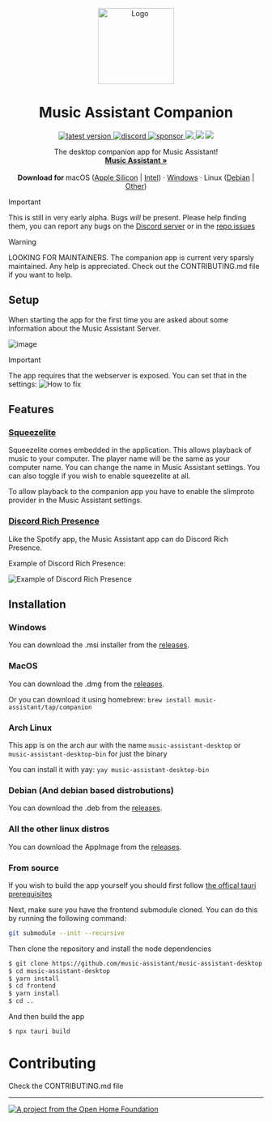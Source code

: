 <p align="center">
  <p align="center">
   <img width="150" height="150" src="app-icon.png" alt="Logo">
  </p>
	<h1 align="center"><b>Music Assistant Companion</b></h1>
	 <p align="center" style="margin-bottom:0px !important;">
	<a href="https://github.com/music-assistant/music-assistant-desktop/releases/latest">
	  <img src="https://img.shields.io/github/release/music-assistant/music-assistant-desktop?display_name=tag&include_prereleases&label=Latest%20version" alt="latest version">
	</a>
	<a href="https://discord.gg/kaVm8hGpne">
	  <img src="https://img.shields.io/discord/753947050995089438?label=Discord&logo=discord&color=5865F2" alt="discord">
	</a>
	<a href="https://github.com/sponsors/music-assistant">
	  <img src="https://img.shields.io/github/sponsors/music-assistant?label=Sponsors" alt="sponsor">
	</a>
	<a href="https://github.com/music-assistant/music-assistant-desktop/blob/main/LICENSE">
    	<img src="https://img.shields.io/static/v1?label=Licence&message=Apache-2.0&color=000" />
  	</a>
	<img src="https://img.shields.io/static/v1?label=Bundled%20Size&message=9.45MB&color=0974B4" />
  	<img src="https://img.shields.io/static/v1?label=Stage&message=Alpha&color=2BB4AB" />
	 </p>
	<p align="center">
		The desktop companion app for Music Assistant!
    <br />
    <a href="https://music-assistant.io/"><strong>Music Assistant »</strong></a>
    <br />
    <br />
    <b>Download for </b>
    macOS (<a href="https://github.com/music-assistant/music-assistant-desktop/releases/download/v0.0.70/Music.Assistant.Companion_0.0.45_aarch64.dmg">Apple Silicon</a> |
    <a href="https://github.com/music-assistant/music-assistant-desktop/releases/download/v0.0.70/Music.Assistant.Companion_0.0.45_x64.dmg">Intel</a>) ·
		<a href="https://github.com/music-assistant/music-assistant-desktop/releases/download/v0.0.70/Music.Assistant.Companion_0.0.45_x64_en-US.msi">Windows</a> ·
    Linux (<a href="https://github.com/music-assistant/music-assistant-desktop/releases/download/v0.0.70/music-assistant-companion_0.0.45_amd64.deb">Debian</a> | <a href="https://github.com/music-assistant/music-assistant-desktop/releases/download/v0.0.70/music-assistant-companion_0.0.45_amd64.AppImage">Other</a>)
    <br />
  </p>
</p>

> [!IMPORTANT]
> This is still in very early alpha. Bugs _will_ be present. Please help finding them, you can report any bugs on the [Discord server](https://discord.gg/kaVm8hGpne) or in the [repo issues](https://github.com/music-assistant/music-assistant-desktop/issues)

> [!WARNING]
> LOOKING FOR MAINTAINERS. The companion app is current very sparsly maintained. Any help is appreciated. Check out the CONTRIBUTING.md file if you want to help.

## Setup

When starting the app for the first time you are asked about some information about the Music Assistant Server.

![image](https://github.com/music-assistant/companion/assets/74015378/cb97aa3e-12d8-4992-bfc6-0b58cedb81da)

> [!IMPORTANT]
> The app requires that the webserver is exposed. You can set that in the settings:
> ![How to fix](https://raw.githubusercontent.com/music-assistant/music-assistant-desktop/main/cant_connect_error.gif)

## Features

### [Squeezelite](https://en.wikipedia.org/wiki/Squeezelite)

Squeezelite comes embedded in the application. This allows playback of music to your computer. The player name will be the same as your computer name. You can change the name in Music Assistant settings. You can also toggle if you wish to enable squeezelite at all.

To allow playback to the companion app you have to enable the slimproto provider in the Music Assistant settings.

### [Discord Rich Presence](https://discord.com/developers/docs/rich-presence/how-to#so-what-is-it)

Like the Spotify app, the Music Assistant app can do Discord Rich Presence.

Example of Discord Rich Presence:

![Example of Discord Rich Presence](https://github.com/music-assistant/companion/assets/74015378/8de18bac-b963-4aba-bb61-5730b41759a9)

## Installation

### Windows

You can download the .msi installer from the [releases](https://github.com/music-assistant/companion/releases/latest/).

### MacOS

You can download the .dmg from the [releases](https://github.com/music-assistant/companion/releases/latest/).

Or you can download it using homebrew: `brew install music-assistant/tap/companion`

### Arch Linux

This app is on the arch aur with the name `music-assistant-desktop` or `music-assistant-desktop-bin` for just the binary

You can install it with yay: `yay music-assistant-desktop-bin`

### Debian (And debian based distrobutions)

You can download the .deb from the [releases](https://github.com/music-assistant/companion/releases/latest/).

### All the other linux distros

You can download the AppImage from the [releases](https://github.com/music-assistant/companion/releases/latest/).

### From source

If you wish to build the app yourself you should first follow [the offical tauri prerequisites](https://tauri.app/v1/guides/getting-started/prerequisites)

Next, make sure you have the frontend submodule cloned. You can do this by running the following command:

```bash
git submodule --init --recursive
```

Then clone the repository and install the node dependencies

```bash
$ git clone https://github.com/music-assistant/music-assistant-desktop --recursive
$ cd music-assistant-desktop
$ yarn install
$ cd frontend
$ yarn install
$ cd ..
```

And then build the app

`$ npx tauri build`

# Contributing

Check the CONTRIBUTING.md file

---

[![A project from the Open Home Foundation](https://www.openhomefoundation.org/badges/ohf-project.png)](https://www.openhomefoundation.org/)
